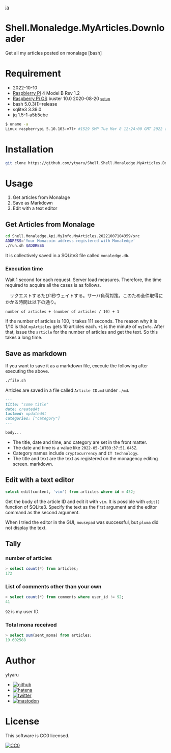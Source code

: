 [ja](./README.ja.md)

# Shell.Monaledge.MyArticles.Downloader

Get all my articles posted on monalage [bash]

<!--

# DEMO

* [DEMO](https://ytyaru.github.io/Shell.Shell.Monaledge.MyArticles.Downloader.20221010174354/)

# Features

* sales point

-->

# Requirement

* <time datetime="2022-10-10T17:42:45+0900">2022-10-10</time>
* [Raspbierry Pi](https://ja.wikipedia.org/wiki/Raspberry_Pi) 4 Model B Rev 1.2
* [Raspberry Pi OS](https://ja.wikipedia.org/wiki/Raspbian) buster 10.0 2020-08-20 <small>[setup](http://ytyaru.hatenablog.com/entry/2020/10/06/111111)</small>
* bash 5.0.3(1)-release
* sqlite3 3.39.0
* jq 1.5-1-a5b5cbe

```sh
$ uname -a
Linux raspberrypi 5.10.103-v7l+ #1529 SMP Tue Mar 8 12:24:00 GMT 2022 armv7l GNU/Linux
```

# Installation

```sh
git clone https://github.com/ytyaru/Shell.Shell.Monaledge.MyArticles.Downloader.20221010174354
```

# Usage

1. Get articles from Monalage
1. Save as Markdown
1. Edit with a text editor

## Get Articles from Monalage

```sh
cd Shell.Monaledge.Api.MyInfo.MyArticles.20221007104359/src
ADDRESS='Your Monacoin address registered with Monaledge'
./run.sh $ADDRESS
```

It is collectively saved in a SQLite3 file called `monaledge.db`.

### Execution time

Wait 1 second for each request. Server load measures. Therefore, the time required to acquire all the cases is as follows.

　リクエストするたび1秒ウェイトする。サーバ負荷対策。このため全件取得にかかる時間は以下の通り。

```
number of articles + (number of articles / 10) + 1
```

If the number of articles is 100, it takes 111 seconds. The reason why it is 1/10 is that `myArticles` gets 10 articles each. `+1` is the minute of `myInfo`. After that, issue the `article` for the number of articles and get the text. So this takes a long time.

## Save as markdown

If you want to save it as a markdown file, execute the following after executing the above.

```sh
./file.sh
```

Articles are saved in a file called `Article ID.md` under `./md`.

```markdown
---
title: "some title"
date: createdAt
lastmod: updatedAt
categories: ["category"]
---

body...
```

* The title, date and time, and category are set in the front matter.
* The date and time is a value like `2022-05-10T09:37:51.045Z`.
* Category names include `cryptocurrency` and `IT technology`.
* The title and text are the text as registered on the monagency editing screen. markdown.

## Edit with a text editor

```sql
select edit(content, 'vim') from articles where id = 452;
```

Get the body of the article ID and edit it with `vim`. It is possible with `edit()` function of SQLite3. Specify the text as the first argument and the editor command as the second argument.

When I tried the editor in the GUI, `mousepad` was successful, but `pluma` did not display the text.

## Tally

### number of articles

```sql
> select count(*) from articles;
172
```

### List of comments other than your own

```sql
> select count(*) from comments where user_id != 92;
41
```

`92` is my user ID.

### Total mona received

```sql
> select sum(sent_mona) from articles;
19.602588
```

<!--

# Note

* important point

-->

# Author

ytyaru

* [![github](http://www.google.com/s2/favicons?domain=github.com)](https://github.com/ytyaru "github")
* [![hatena](http://www.google.com/s2/favicons?domain=www.hatena.ne.jp)](http://ytyaru.hatenablog.com/ytyaru "hatena")
* [![twitter](http://www.google.com/s2/favicons?domain=twitter.com)](https://twitter.com/ytyaru1 "twitter")
* [![mastodon](http://www.google.com/s2/favicons?domain=mstdn.jp)](https://mstdn.jp/web/accounts/233143 "mastdon")

# License

This software is CC0 licensed.

[![CC0](http://i.creativecommons.org/p/zero/1.0/88x31.png "CC0")](http://creativecommons.org/publicdomain/zero/1.0/deed.en)

